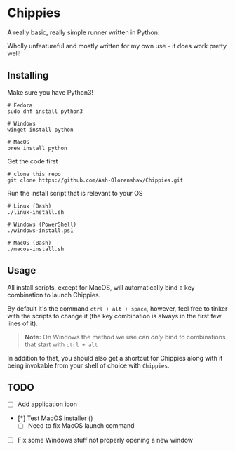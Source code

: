 # Chippies

A really basic, really simple runner written in Python.

Wholly unfeatureful and mostly written for my own use - it does work pretty well!

## Installing

Make sure you have Python3!
```nu-script
# Fedora
sudo dnf install python3

# Windows 
winget install python

# MacOS
brew install python
```
Get the code first
```nu-script
# clone this repo
git clone https://github.com/Ash-Olorenshaw/Chippies.git
```
Run the install script that is relevant to your OS
```nu-script
# Linux (Bash)
./linux-install.sh

# Windows (PowerShell)
./windows-install.ps1

# MacOS (Bash)
./macos-install.sh
```
## Usage

All install scripts, except for MacOS, will automatically bind a key combination to launch Chippies.

By default it's the command `ctrl + alt + space`, however, feel free to tinker with the scripts to change it (the key combination is always in the first few lines of it).

> **Note:** On Windows the method we use can *only* bind to combinations that start with `ctrl + alt`

In addition to that, you should also get a shortcut for Chippies along with it being invokable from your shell of choice with `Chippies`.

## TODO

* [ ] Add application icon
* [*] Test MacOS installer ()
    * [ ] Need to fix MacOS launch command
* [ ] Fix some Windows stuff not properly opening a new window
